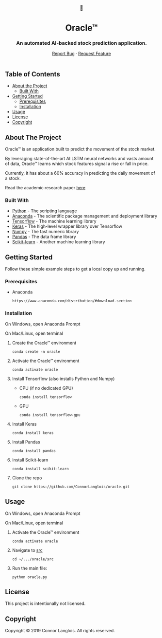 <div align="center">
  <h3><a href="#">🔮</a></h3>
</div>
<h1 align="center">Oracle™</h1>
<h3 align="center">An automated AI-backed stock prediction application.</h3>
<div align="center">
	<a href="https://github.com/ConnorLanglois/oracle/issues">Report Bug</a>
	·
	<a href="https://github.com/ConnorLanglois/oracle/issues">Request Feature</a>
</div>
<br>

## Table of Contents

* [About the Project](#about-the-project)
  * [Built With](#built-with)
* [Getting Started](#getting-started)
  * [Prerequisites](#prerequisites)
  * [Installation](#installation)
* [Usage](#usage)
* [License](#license)
* [Copyright](#copyright)

## About The Project

Oracle™ is an application built to predict the movement of the stock market.

By leveraging state-of-the-art AI LSTM neural networks and vasts amount of data, Oracle™ learns which stock features signal a rise or fall in price.

Currently, it has about a 60% accuracy in predicting the daily movement of a stock.

Read the academic research paper [here](paper/An%20AI-based%20Approach%20to%20Stock%20Market%20Prediction.pdf)

### Built With

* [Python](https://www.python.org/) - The scripting language
* [Anaconda](https://www.anaconda.com) - The scientific package management and deployment library
* [Tensorflow](https://www.tensorflow.org) - The machine learning library
* [Keras](https://keras.io) - The high-level wrapper library over Tensorflow
* [Numpy](https://numpy.org) - The fast numeric library
* [Pandas](https://pandas.pydata.org) - The data frame library
* [Scikit-learn](https://scikit-learn.org) - Another machine learning library

## Getting Started

Follow these simple example steps to get a local copy up and running.

### Prerequisites

* Anaconda
	```
	https://www.anaconda.com/distribution/#download-section
	```

### Installation

On Windows, open Anaconda Prompt

On Mac/Linux, open terminal

1. Create the Oracle™ environment
	```shell
	conda create -n oracle
	```

2. Activate the Oracle™ environment
	```shell
	conda activate oracle
	```

3. Install Tensorflow (also installs Python and Numpy)
	* CPU (if no dedicated GPU)
		```shell
		conda install tensorflow
		```
	* GPU
		```shell
		conda install tensorflow-gpu
		```

6. Install Keras
	```shell
	conda install keras
	```

5. Install Pandas
	```shell
	conda install pandas
	```

5. Install Scikit-learn
	```shell
	conda install scikit-learn
	```

4. Clone the repo
	```shell
	git clone https://github.com/ConnorLanglois/oracle.git
	```

## Usage

On Windows, open Anaconda Prompt

On Mac/Linux, open terminal

1. Activate the Oracle™ environment
	```shell
	conda activate oracle
	```

2. Navigate to [src](src)
	```shell
	cd ~/.../oracle/src
	```

2. Run the main file:
	```shell
	python oracle.py
	```

## License

This project is intentionally not licensed.

## Copyright

Copyright © 2019 Connor Langlois. All rights reserved.
